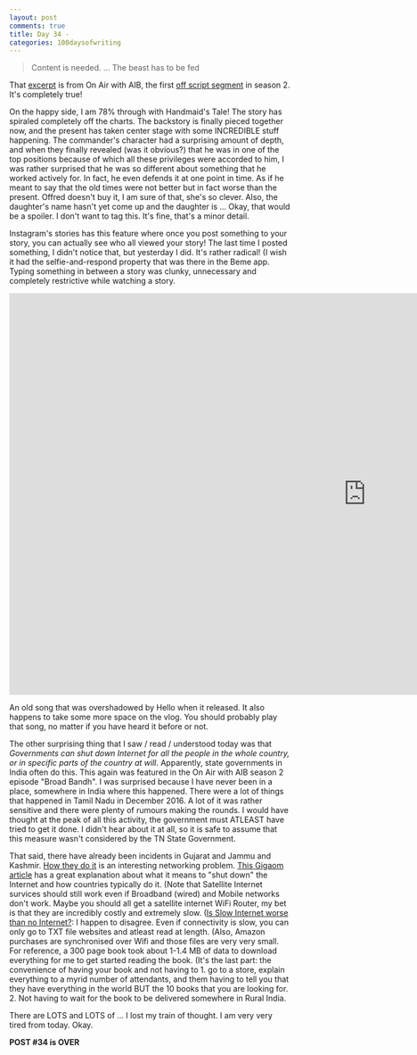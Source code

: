 ```yaml
---
layout: post
comments: true
title: Day 34 - 
categories: 100daysofwriting
---
```


> Content is needed. ... The beast has to be fed

That [excerpt](http://hcut.to/p/xZwxhve) is from On Air with AIB, 
the first [off script segment](https://www.youtube.com/watch?v=YuWpO066gyg) in
season 2. It's completely true!

On the happy side, I am 78% through with Handmaid's Tale! The story has spiraled
completely off the charts. The backstory is finally pieced together now, and the
present has taken center stage with some INCREDIBLE stuff happening. The
commander's character had a surprising amount of depth, and when they finally
revealed (was it obvious?) that he was in one of the top positions because of
which all these privileges were accorded to him, I was rather surprised that he
was so different about something that he worked actively for. In fact, he even
defends it at one point in time. As if he meant to say that the old times were
not better but in fact worse than the present. Offred doesn't buy it, I am sure
of that, she's so clever. Also, the daughter's name hasn't yet come up and the
daughter is ... Okay, that would be a spoiler. I don't want to tag this. It's
fine, that's a minor detail.

Instagram's stories has this feature where once you post something to your
story, you can actually see who all viewed your story! The last time I posted
something, I didn't notice that, but yesterday I did. It's rather radical! (I
wish it had the selfie-and-respond property that was there in the Beme app.
Typing something in between a story was clunky, unnecessary and completely
restrictive while watching a story.

<iframe width="1280" height="720"
src="https://www.youtube.com/embed/DDWKuo3gXMQ" frameborder="0"
allowfullscreen></iframe>

An old song that was overshadowed by Hello when it released. It also happens to
take some more space on the vlog. You should probably play that song, no matter
if you have heard it before or not.

The other surprising thing that I saw / read / understood today was that
_Governments can shut down Internet for all the people in the whole country, or
in specific parts of the country at will_. Apparently, state governments in
India often do this. This again was featured in the On Air with AIB season 2
episode "Broad Bandh". I was surprised because I have never been in a place,
somewhere in India where this happened. There were a lot of things that happened
in Tamil Nadu in December 2016. A lot of it was rather sensitive and there were
plenty of rumours making the rounds. I would have thought at the peak of all
this activity, the government must ATLEAST have tried to get it done. I didn't
hear about it at all, so it is safe to assume that this measure wasn't
considered by the TN State Government.

That said, there have already been incidents in Gujarat and Jammu and Kashmir.
[How they do
it](http://www.telegraph.co.uk/news/worldnews/africaandindianocean/egypt/8288163/How-Egypt-shut-down-the-internet.html)
is an interesting networking problem. [This
Gigaom article](https://gigaom.com/2011/01/28/how-egypt-switched-off-the-internet/) 
has a great explanation about what it means to "shut down" the Internet and how
countries typically do it. (Note that Satellite Internet survices should still
work even if Broadband (wired) and Mobile networks don't work. Maybe you should
all get a satellite internet WiFi Router, my bet is that they are incredibly
costly and extremely slow. ([Is Slow Internet worse than no
Internet?](https://twitter.com/MKBHD/status/843639100771045377): I happen to
disagree. Even if connectivity is slow, you can only go to TXT file websites and
atleast read at length. (Also, Amazon purchases are synchronised over Wifi and those
files are very very small. For reference, a 300 page book took about 1-1.4 MB of
data to download everything for me to get started reading the book. (It's the
last part: the convenience of having your book and not having to 1. go to a
store, explain everything to a myrid number of attendants, and them having to
tell you that they have everything in the world BUT the 10 books that you are
looking for. 2. Not having to wait for the book to be delivered somewhere in
Rural India.

There are LOTS and LOTS of ... I lost my train of thought. I am very very tired
from today. Okay.

**POST #34 is OVER**
